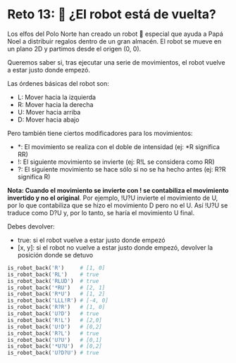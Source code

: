 # Reto 13: 🤖 ¿El robot está de vuelta?

Los elfos del Polo Norte han creado un robot 🤖 especial que ayuda a Papá Noel a distribuir regalos dentro de un gran almacén. El robot se mueve en un plano 2D y partimos desde el origen (0, 0).

Queremos saber si, tras ejecutar una serie de movimientos, el robot vuelve a estar justo donde empezó.

Las órdenes básicas del robot son:
- L: Mover hacia la izquierda
- R: Mover hacia la derecha
- U: Mover hacia arriba
- D: Mover hacia abajo

Pero también tiene ciertos modificadores para los movimientos:
- *: El movimiento se realiza con el doble de intensidad (ej: *R significa RR)
- !: El siguiente movimiento se invierte (ej: R!L se considera como RR)
- ?: El siguiente movimiento se hace sólo si no se ha hecho antes (ej: R?R significa R)

**Nota: Cuando el movimiento se invierte con ! se contabiliza el movimiento invertido y no el original**. Por ejemplo, !U?U invierte el movimiento de U, por lo que contabiliza que se hizo el movimiento D pero no el U. Así !U?U se traduce como D?U y, por lo tanto, se haría el movimiento U final.

Debes devolver:

- true: si el robot vuelve a estar justo donde empezó
- [x, y]: si el robot no vuelve a estar justo donde empezó, devolver la posición donde se detuvo

```python
is_robot_back('R')     # [1, 0]
is_robot_back('RL')    # true
is_robot_back('RLUD')  # true
is_robot_back('*RU')   # [2, 1]
is_robot_back('R*U')   # [1, 2]
is_robot_back('LLL!R') # [-4, 0]
is_robot_back('R?R')   # [1, 0]
is_robot_back('U?D')   # true
is_robot_back('R!L')   # [2,0]
is_robot_back('U!D')   # [0,2]
is_robot_back('R?L')   # true
is_robot_back('U?U')   # [0,1]
is_robot_back('*U?U')  # [0,2]
is_robot_back('U?D?U') # true
```